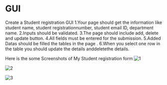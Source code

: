 # GUI
Create a Student registration GUI
1.Your page should get the information like student name, student registrationnumber, student email ID, department name. 
2.Inputs should be validated. 
3.The page should include add, delete and update button.
4.All fields must be entered for the submission. 
5.Added Datas should be filled the tables in the page . 
6.When you select one row in the table you should update the details anddeletethe details.

Here is the some Screenshots of My Student registration form
![1](https://github.com/Arafath-MSM/GUI/assets/139915083/d19abbfe-cf37-4f84-85bf-29179bd22eea)

![2](https://github.com/Arafath-MSM/GUI/assets/139915083/aa88c72a-bb86-45da-886f-6d1515cd11b5)

![3](https://github.com/Arafath-MSM/GUI/assets/139915083/3f5dccf5-b2c2-4c64-9316-2b800ebcd950)



